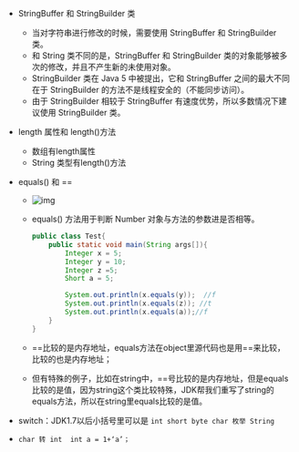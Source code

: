 - StringBuffer 和 StringBuilder 类
  - 当对字符串进行修改的时候，需要使用 StringBuffer 和 StringBuilder 类。
  - 和 String 类不同的是，StringBuffer 和 StringBuilder 类的对象能够被多次的修改，并且不产生新的未使用对象。
  - StringBuilder 类在 Java 5 中被提出，它和 StringBuffer 之间的最大不同在于 StringBuilder 的方法不是线程安全的（不能同步访问）。
  - 由于 StringBuilder 相较于 StringBuffer 有速度优势，所以多数情况下建议使用 StringBuilder 类。

- length 属性和 length()方法
  - 数组有length属性
  - String 类型有length()方法

- equals() 和  ==

  - ![img](https://pic3.zhimg.com/80/v2-d9dc4362f0334802413e3a3ff2f53c2e_hd.png) 

  - equals() 方法用于判断 Number 对象与方法的参数进是否相等。 

    ```java
    public class Test{
        public static void main(String args[]){
            Integer x = 5;
            Integer y = 10;
            Integer z =5;
            Short a = 5;
    
            System.out.println(x.equals(y));  //f
            System.out.println(x.equals(z)); //t
            System.out.println(x.equals(a));//f
        }
    }
    ```

  - ==比较的是内存地址，equals方法在object里源代码也是用==来比较，比较的也是内存地址；

  - 但有特殊的例子，比如在string中，==号比较的是内存地址，但是equals比较的是值，因为string这个类比较特殊，JDK帮我们重写了string的equals方法，所以在string里equals比较的是值。

- switch：JDK1.7以后小括号里可以是 ```int short byte char 枚举 String```

- ```char 转 int  int a = 1+‘a’；```

 

 
